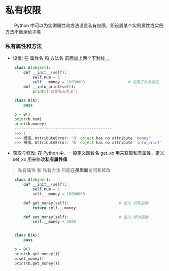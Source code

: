 # 私有权限

&emsp;&emsp;Python 中可以为实例属性和方法设置私有权限，即设置某个实例属性或实例方法不继承给子类




### 私有属性和方法
* 设置: 在 属性名 和 方法名 前面加上两个下划线 \_\_


```python
    class A(object):
        def __init__(self):
            self.num = 1
            self.__money = 10000000                   # 设置了私有属性
        def __info_print(self):
            print(f'这是私有方法')

    class B(A):
        pass

    b = B()
    print(b.num)
    print(b.money)
    -------------------------------------------
    >>> 1
    >>> 报错，AttributeError: 'B' object has no attribute 'money'
    >>> 报错，AttributeError: 'B' object has no attribute 'info_print'

```

* 获取与修改: 在 Python 中，一般定义函数名 get_xx 用来获取私有属性，定义 set_xx 用来修改**私有属性值**

> 私有属性 和 私有方法 只能在**类里面**访问和修改

```python
    class A(object):
        def __init__(self):
            self.num = 1
            self.__money = 10000000

        def get_money(self):                      # 定义 获取函数
            return self.__money

        def set_money(self):                      # 定义 修改函数
            self.__money = 5000


    class B(A):
        pass

    b = B()
    print(b.get_money())
    b.set_money()
    print(b.get_money())

```










